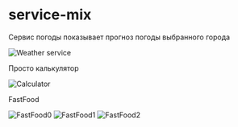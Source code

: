 # service-mix
Сервис погоды показывает прогноз погоды выбранного города 

![Weather service](https://github.com/CHvvmu/service-mix/assets/96997574/053855f1-9555-4163-89e8-c2cc60bcf522)

Просто калькулятор


![Calculator](https://github.com/CHvvmu/service-mix/assets/96997574/54b2d431-254f-4ead-a813-3ddb1e035881)

FastFood

![FastFood0](https://github.com/CHvvmu/service-mix/assets/96997574/5c741306-5781-4022-becc-1fb971564153)
![FastFood1](https://github.com/CHvvmu/service-mix/assets/96997574/5785460c-32bf-4b5e-8d3e-0ee882ba39fc)
![FastFood2](https://github.com/CHvvmu/service-mix/assets/96997574/d11e7580-4c9b-425c-9374-d5407a4cca53)
